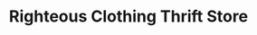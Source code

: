 ---
title: "Righteous Clothing Thrift Store"
url: /parkesburg/righteous-clothing-thrift-store/
shop: charity
---